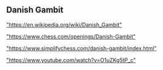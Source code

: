<h2>Danish Gambit</h2>
<p><a href="https://en.wikipedia.org/wiki/Danish_Gambit">"https://en.wikipedia.org/wiki/Danish_Gambit"</a></p>

<p><a href="https://www.chess.com/openings/Danish-Gambit">"https://www.chess.com/openings/Danish-Gambit"</a></p>

<p><a href="https://www.simplifychess.com/danish-gambit/index.html">"https://www.simplifychess.com/danish-gambit/index.html"</a></p>

<p><a href="https://www.youtube.com/watch?v=O1uZKg5tP_c">"https://www.youtube.com/watch?v=O1uZKg5tP_c"</a></p>

